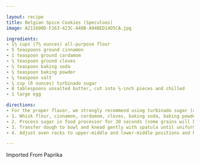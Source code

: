 ```yaml
---

layout: recipe
title: Belgian Spice Cookies (Speculoos)
image: A211600D-F263-423C-A48B-A94BED14D5CA.jpg

ingredients:
- 1½ cups (7½ ounces) all-purpose flour
- 5 teaspoons ground cinnamon
- 1 teaspoon ground cardamom
- ¼ teaspoon ground cloves
- ¼ teaspoon baking soda
- ¼ teaspoon baking powder
- ¼ teaspoon salt
- ¾ cup (6 ounces) turbinado sugar
- 8 tablespoons unsalted butter, cut into ½-inch pieces and chilled
- 1 large egg

directions:
- For the proper flavor, we strongly recommend using turbinado sugar (commonly sold as Sugar in the Raw). If you can’t find it, use ¾ cup plus 2 tablespoons (6 ounces) of packed light brown sugar and skip the sugar grinding in step 2. In step 3, use a rolling pin and a combination of rolling and a smearing motion to form a rectangle. If the dough spreads beyond the rectangle, trim it and use the scraps to fill in the corners; then, replace the parchment and continue to roll. Do not use cookie molds or an embossed rolling pin for the speculoos; they will not hold decorations.
- 1. Whisk flour, cinnamon, cardamom, cloves, baking soda, baking powder, and salt together in bowl. Using pencil and ruler, draw 10 by 12-inch rectangle in center of each of 2 large sheets of parchment paper, crisscrossing lines at corners. (Use crisscrosses to help line up top and bottom sheets as dough is rolled.)
- 2. Process sugar in food processor for 30 seconds (some grains will be smaller than granulated sugar; others will be larger). Add butter and process until uniform mass forms and no large pieces of butter are visible, about 30 seconds, scraping down sides of bowl as needed. Add egg and process until smooth and paste-like, about 10 seconds, scraping down sides of bowl as needed. Add flour mixture and process until no dry flour remains but mixture remains crumbly, about 30 seconds, scraping down sides of bowl as needed.
- 3. Transfer dough to bowl and knead gently with spatula until uniform and smooth, about 10 seconds. Place 1 piece of parchment on counter with pencil side facing down (you should be able to see rectangle through paper). Place dough in center of marked rectangle and press into 6 by 9-inch rectangle. Place second sheet of parchment over dough, with pencil side facing up, so dough is in center of marked rectangle. Using pencil marks as guide, use rolling pin and bench scraper to shape dough into 10 by 12-inch rectangle of even 3/8-inch thickness. Transfer dough with parchment to rimmed baking sheet. Refrigerate until dough is firm, at least 1½ hours (or freeze for 30 minutes). (Rolled dough can be wrapped in plastic wrap and refrigerated for up to 5 days.)
- 4. Adjust oven racks to upper-middle and lower‑middle positions and heat oven to 300 degrees. Line 2 rimless baking sheets with parchment. Transfer chilled dough to counter. Gently peel off top layer of parchment from dough. Using fluted pastry wheel (or sharp knife or pizza cutter) and ruler, trim off rounded edges of dough that extend over marked edges of 10 by 12-inch rectangle. Cut dough lengthwise into 8 equal strips about 1¼ inches wide. Cut each strip crosswise into 4 equal pieces about 3 inches long. Transfer cookies to prepared sheets, spacing them at least ½ inch apart. Bake until cookies are lightly and evenly browned, 30 to 32 minutes, switching and rotating sheets halfway through baking. Let cookies cool completely on sheets, about 20 minutes. (Cookies can be stored at room temperature for up to 3 weeks.)

---
```

Imported From Paprika